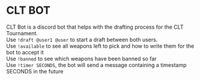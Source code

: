 # CLT BOT<br>

CLT Bot is a discord bot that helps with the drafting process for the CLT Tournament.<br>
Use `!draft @user1 @user` to start a draft between both users.<br>
Use `!available` to see all weapons left to pick and how to write them for the bot to accept it<br>
Use `!banned` to see which weapons have been banned so far<br>
Use `!timer SECONDS`, the bot will send a message containing a timestamp SECONDS in the future<br>
